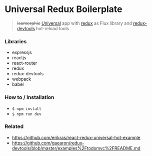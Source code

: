 # Universal Redux Boilerplate

> <s>Isomorphic</s> [Universal](https://medium.com/@mjackson/universal-javascript-4761051b7ae9) app with [redux](https://github.com/gaearon/redux) as Flux library and [redux-devtools](https://github.com/gaearon/redux-devtools) hot-reload tools

### Libraries

* expressjs
* reactjs
* react-router
* redux
* redux-devtools
* webpack
* babel

### How to / Installation

* `$ npm install`
* `$ npm run dev`


### Related

* https://github.com/erikras/react-redux-universal-hot-example
* https://github.com/gaearon/redux-devtools/blob/master/examples%2Ftodomvc%2FREADME.md
